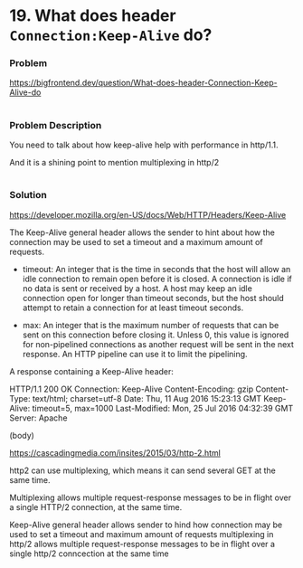 # 19. What does header `Connection:Keep-Alive` do?

### Problem

https://bigfrontend.dev/question/What-does-header-Connection-Keep-Alive-do

#

### Problem Description

You need to talk about how keep-alive help with performance in http/1.1.

And it is a shining point to mention multiplexing in http/2

#

### Solution

https://developer.mozilla.org/en-US/docs/Web/HTTP/Headers/Keep-Alive

The Keep-Alive general header allows the sender to hint about how the connection may be used to set a timeout and a maximum amount of requests.

- timeout: An integer that is the time in seconds that the host will allow an idle connection to remain open before it is closed. A connection is idle if no data is sent or received by a host. A host may keep an idle connection open for longer than timeout seconds, but the host should attempt to retain a connection for at least timeout seconds.

- max: An integer that is the maximum number of requests that can be sent on this connection before closing it. Unless 0, this value is ignored for non-pipelined connections as another request will be sent in the next response. An HTTP pipeline can use it to limit the pipelining.

A response containing a Keep-Alive header:

HTTP/1.1 200 OK
Connection: Keep-Alive
Content-Encoding: gzip
Content-Type: text/html; charset=utf-8
Date: Thu, 11 Aug 2016 15:23:13 GMT
Keep-Alive: timeout=5, max=1000
Last-Modified: Mon, 25 Jul 2016 04:32:39 GMT
Server: Apache

(body)

https://cascadingmedia.com/insites/2015/03/http-2.html

http2 can use multiplexing, which means it can send several GET at the same time.

Multiplexing allows multiple request-response messages to be in flight over a single HTTP/2 connection, at the same time.

Keep-Alive general header allows sender to hind how connection may be used to set a timeout and maximum amount of requests multiplexing in http/2 allows multiple request-response messages to be in flight over a single http/2 conncection at the same time
